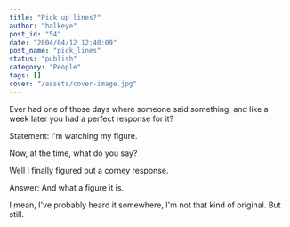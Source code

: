 ```yaml
---
title: "Pick up lines?"
author: "halkeye"
post_id: "54"
date: "2004/04/12 12:40:09"
post_name: "pick_lines"
status: "publish"
category: "People"
tags: []
cover: "/assets/cover-image.jpg"
---
```


Ever had one of those days where someone said something, and like a week later you had a perfect response for it?

Statement: I'm watching my figure.

Now, at the time, what do you say?

Well I finally figured out a corney response.

Answer: And what a figure it is.

I mean, I've probably heard it somewhere, I'm not that kind of original. But still.